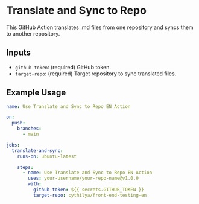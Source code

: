 # Translate and Sync to Repo

This GitHub Action translates .md files from one repository and syncs them to another repository.

## Inputs

- `github-token`: (required) GitHub token.
- `target-repo`: (required) Target repository to sync translated files.

## Example Usage

```yaml
name: Use Translate and Sync to Repo EN Action

on:
  push:
    branches:
      - main

jobs:
  translate-and-sync:
    runs-on: ubuntu-latest

    steps:
      - name: Use Translate and Sync to Repo EN Action
        uses: your-username/your-repo-name@v1.0.0
        with:
          github-token: ${{ secrets.GITHUB_TOKEN }}
          target-repo: cythilya/front-end-testing-en
